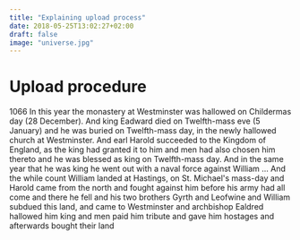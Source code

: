 ```yaml
---
title: "Explaining upload process"
date: 2018-05-25T13:02:27+02:00
draft: false
image: "universe.jpg"
---
```


# Upload procedure
1066 In this year the monastery at Westminster was hallowed on Childermas day (28 December). And king Eadward died on Twelfth-mass eve (5 January) and he was buried on Twelfth-mass day, in the newly hallowed church at Westminster. And earl Harold succeeded to the Kingdom of England, as the king had granted it to him and men had also chosen him thereto and he was blessed as king on Twelfth-mass day. And in the same year that he was king he went out with a naval force against William ... And the while count William landed at Hastings, on St. Michael's mass-day and Harold came from the north and fought against him before his army had all come and there he fell and his two brothers Gyrth and Leofwine and William subdued this land, and came to Westminster and archbishop Ealdred hallowed him king and men paid him tribute and gave him hostages and afterwards bought their land 
